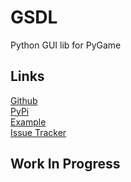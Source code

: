 # GSDL
Python GUI lib for PyGame
## Links
[Github](https://github.com/Pixelsuft/gsdl) <br />
[PyPi](https://pypi.org/project/gsdl/) <br />
[Example](https://github.com/Pixelsuft/gsdl/blob/main/main.py) <br />
[Issue Tracker](https://github.com/Pixelsuft/gsdl/issues)
## Work In Progress
